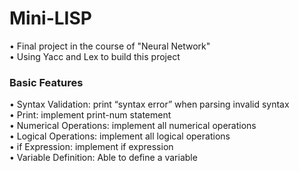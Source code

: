 # Mini-LISP

• Final project in the course of "Neural Network"  
• Using Yacc and Lex to build this project  

### Basic Features
• Syntax Validation: print “syntax error” when parsing invalid syntax   
• Print: implement print-num statement  
• Numerical Operations: implement all numerical operations  
• Logical Operations: implement all logical operations  
• if Expression: implement if expression  
• Variable Definition: Able to define a variable  
